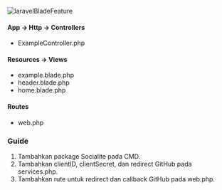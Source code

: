 ![laravelBladeFeature](https://user-images.githubusercontent.com/76163718/199563962-e1cf9d45-85b6-4c77-978c-77ecfd783101.png)
#### App -> Http -> Controllers
- ExampleController.php
#### Resources -> Views
- example.blade.php
- header.blade.php
- home.blade.php
#### Routes
- web.php
### Guide
1. Tambahkan package Socialite pada CMD.
2. Tambahkan clientID, clientSecret, dan redirect GitHub pada services.php.
3. Tambahkan rute untuk redirect dan callback GitHub pada web.php.
